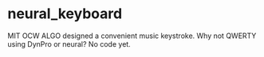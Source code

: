 # neural_keyboard
MIT OCW ALGO designed a convenient music keystroke. Why not QWERTY using DynPro or neural? No code yet.
